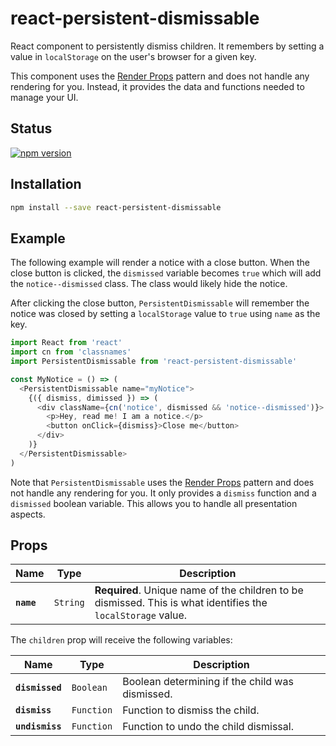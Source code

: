 # react-persistent-dismissable

React component to persistently dismiss children. It remembers by setting a
value in `localStorage` on the user's browser for a given key.

This component uses the [Render Props][render-props] pattern and does not
handle any rendering for you. Instead, it provides the data and functions
needed to manage your UI.

## Status

[![npm version](https://badge.fury.io/js/react-persistent-dismissable.svg)](http://badge.fury.io/js/react-persistent-dismissable)

## Installation

```sh
npm install --save react-persistent-dismissable
```

## Example

The following example will render a notice with a close button. When the close
button is clicked, the `dismissed` variable becomes `true` which will add the
`notice--dismissed` class. The class would likely hide the notice.

After clicking the close button, `PersistentDismissable` will remember the
notice was closed by setting a `localStorage` value to `true` using `name` as
the key.

```js
import React from 'react'
import cn from 'classnames'
import PersistentDismissable from 'react-persistent-dismissable'

const MyNotice = () => (
  <PersistentDismissable name="myNotice">
    {({ dismiss, dimissed }) => (
      <div className={cn('notice', dismissed && 'notice--dismissed')}>
        <p>Hey, read me! I am a notice.</p>
        <button onClick={dismiss}>Close me</button>
      </div>
    )}
  </PersistentDismissable>
)
```

Note that `PersistentDismissable` uses the [Render Props][render-props] pattern
and does not handle any rendering for you. It only provides a `dismiss`
function and a `dismissed` boolean variable. This allows you to handle all
presentation aspects.

## Props

| Name       | Type     | Description                                                                                                  |
| ---------- | -------- | ------------------------------------------------------------------------------------------------------------ |
| **`name`** | `String` | **Required**. Unique name of the children to be dismissed. This is what identifies the `localStorage` value. |

The `children` prop will receive the following variables:

| Name            | Type       | Description                                     |
| --------------- | ---------- | ----------------------------------------------- |
| **`dismissed`** | `Boolean`  | Boolean determining if the child was dismissed. |
| **`dismiss`**   | `Function` | Function to dismiss the child.                  |
| **`undismiss`** | `Function` | Function to undo the child dismissal.           |

[render-props]: https://reactjs.org/docs/render-props.html
